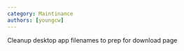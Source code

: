 ```yaml
---
category: Maintinance
authors: [youngcw]
---
```


Cleanup desktop app filenames to prep for download page
